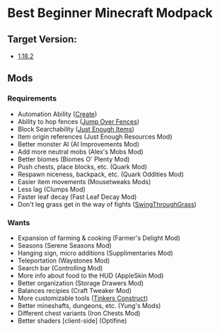 # Best Beginner Minecraft Modpack

## Target Version:
- [1.18.2](https://www.minecraft.net/en-us/download)

## Mods

### Requirements
- Automation Ability ([Create](https://www.curseforge.com/minecraft/mc-mods/create))
- Ability to hop fences ([Jump Over Fences](https://www.curseforge.com/minecraft/mc-mods/jump-over-fences-forge))
- Block Searchability ([Just Enough Items](https://www.curseforge.com/minecraft/mc-mods/jei))
- Item origin references (Just Enough Resources Mod)
- Better monster AI (AI Improvements Mod)
- Add more neutral mobs (Alex's Mobs Mod)
- Better biomes (Biomes O' Plenty Mod)
- Push chests, place blocks, etc. (Quark Mod)
- Respawn niceness, backpack, etc. (Quark Oddities Mod)
- Easier item movements (Mousetweaks Mods)
- Less lag (Clumps Mod)
- Faster leaf decay (Fast Leaf Decay Mod)
- Don't leg grass get in the way of fights ([SwingThroughGrass](https://www.curseforge.com/minecraft/mc-mods/swingthroughgrass))


### Wants
- Expansion of farming & cooking (Farmer's Delight Mod)
- Seasons (Serene Seasons Mod)
- Hanging sign, micro additions (Supplimentaries Mod)
- Teleportation (Waystones Mod)
- Search bar (Controlling Mod)
- More info about food to the HUD (AppleSkin Mod)
- Better organization (Storage Drawers Mod)
- Balances recipies (Craft Tweaker Mod)
- More customizable tools ([Tinkers Construct](https://www.curseforge.com/minecraft/mc-mods/tinkers-construct))
- Better mineshafts, dungeons, etc. (Yung's Mods)
- Different chest variants (Iron Chests Mod)
- Better shaders [client-side] (Optifine)